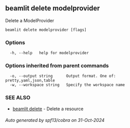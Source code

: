 ## beamlit delete modelprovider

Delete a ModelProvider

```
beamlit delete modelprovider [flags]
```

### Options

```
  -h, --help   help for modelprovider
```

### Options inherited from parent commands

```
  -o, --output string      Output format. One of: pretty,yaml,json,table
  -w, --workspace string   Specify the workspace name
```

### SEE ALSO

* [beamlit delete](beamlit_delete.md)	 - Delete a resource

###### Auto generated by spf13/cobra on 31-Oct-2024
